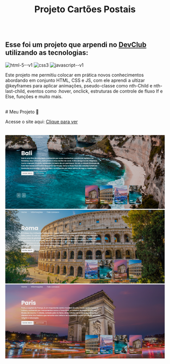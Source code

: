 <div align= center>
    <h1>Projeto Cartões Postais</h1>
</div>
<br>
<br>
<h2>Esse foi um projeto que arpendi no <a href="https://rodolfomori.com.br/devclub">DevClub</a> utilizando as tecnologias:</h2>    
<div>
   <img width="48" height="48" src="https://img.icons8.com/color/48/html-5--v1.png" alt="html-5--v1"/>
   <img width="48" height="48" src="https://img.icons8.com/color/48/css3.png" alt="css3"/>
   <img width="48" height="48" src="https://img.icons8.com/color/48/javascript--v1.png" alt="javascript--v1"/>
  
</div>
 
<p>Este projeto me permitiu colocar em prática novos conhecimentos abordando em conjunto HTML, CSS e JS, com ele aprendi a ultizar @keyframes para aplicar animações, pseudo-classe como nth-Child e nth-last-child, eventos como :hover, onclick, estruturas de controle de fluxo If e Else, funções e muito mais.</p>
<br>
# Meu Projeto 🚀

Acesse o site aqui: [Clique para ver](https://seu-usuario.github.io/nome-do-repositorio/)
<br>
<br>
<br>
<img src="https://raw.githubusercontent.com/sidnei-leao/Projeto-Cartoes-Postais/2bccead349738f3f6802d52c78dcc73882e3135a/assets/Captura%20de%20tela%202025-09-29%20184317%20Bali.png"> 
<img src="https://raw.githubusercontent.com/sidnei-leao/Projeto-Cartoes-Postais/2bccead349738f3f6802d52c78dcc73882e3135a/assets/Captura%20de%20tela%202025-09-29%20184411%20Roma.png">
<img src="https://github.com/sidnei-leao/Projeto-Cartoes-Postais/blob/main/assets/Captura%20de%20tela%202025-09-29%20184505%20Paris.png?raw=true">
<br>




